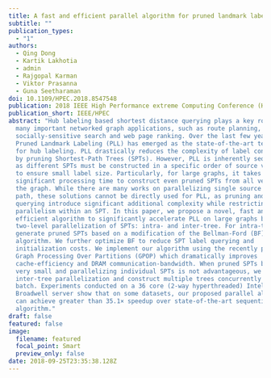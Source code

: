 ```yaml
---
title: A fast and efficient parallel algorithm for pruned landmark labeling
subtitle: ""
publication_types:
  - "1"
authors:
  - Qing Dong
  - Kartik Lakhotia
  - admin
  - Rajgopal Karman
  - Viktor Prasanna
  - Guna Seetharaman
doi: 10.1109/HPEC.2018.8547548
publication: 2018 IEEE High Performance extreme Computing Conference (HPEC)
publication_short: IEEE/HPEC
abstract: "Hub labeling based shortest distance querying plays a key role in
  many important networked graph applications, such as route planning,
  socially-sensitive search and web page ranking. Over the last few years,
  Pruned Landmark Labeling (PLL) has emerged as the state-of-the-art technique
  for hub labeling. PLL drastically reduces the complexity of label construction
  by pruning Shortest-Path Trees (SPTs). However, PLL is inherently sequential,
  as different SPTs must be constructed in a specific order of source vertices
  to ensure small label size. Particularly, for large graphs, it takes
  significant processing time to construct even pruned SPTs from all vertices in
  the graph. While there are many works on parallelizing single source shortest
  path, these solutions cannot be directly used for PLL, as pruning and label
  querying introduce significant additional complexity while restricting
  parallelism within an SPT. In this paper, we propose a novel, fast and
  efficient algorithm to significantly accelerate PLL on large graphs based on a
  two-level parallelization of SPTs: intra- and inter-tree. For intra-tree, we
  generate pruned SPTs based on a modification of the Bellman-Ford (BF)
  algorithm. We further optimize BF to reduce SPT label querying and
  initialization costs. We implement our algorithm using the recently proposed
  Graph Processing Over Partitions (GPOP) which dramatically improves
  cache-efficiency and DRAM communication-bandwidth. When pruned SPTs become
  very small and parallelizing individual SPTs is not advantageous, we switch to
  inter-tree parallelization and construct multiple trees concurrently in a
  batch. Experiments conducted on a 36 core (2-way hyperthreaded) Intel
  Broadwell server show that on some datasets, our proposed parallel algorithm
  can achieve greater than 35.1× speedup over state-of-the-art sequential
  algorithm."
draft: false
featured: false
image:
  filename: featured
  focal_point: Smart
  preview_only: false
date: 2018-09-25T23:35:38.128Z
---
```

